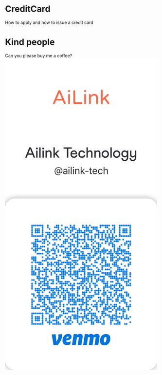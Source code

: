 # CreditCard
How to apply and how to issue a credit card

# Kind people
Can you please buy me a coffee?
![Can you please buy me a coffee](https://github.com/Ailink-Technology-Corporation/CreditCard/blob/main/Buy_Me_Coffee_Please.JPG)

